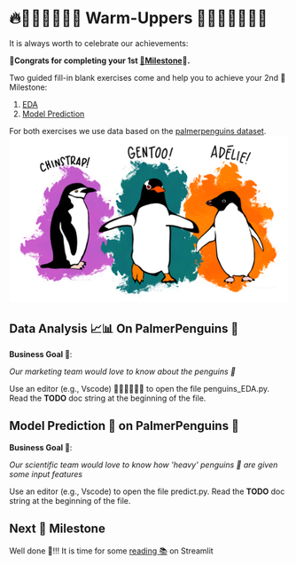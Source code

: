 # 🔥🏋🏽‍♂️🏋🏽‍♀️ Warm-Uppers 🏋🏽‍♂️🏋🏽‍♀️🔥
It is always worth to celebrate our achievements:

__🎉Congrats for completing your 1st [🗿Milestone](../README.md#environment-🌀-and-installation-👩🏽‍🔧👨🏽‍🔧)🎉.__

Two guided fill-in blank exercises come and help you to achieve your 2nd 🗿Milestone:
1. [EDA](#data-analysis-📈📊-on-palmerpenguins-🐧)
2. [Model Prediction](#model-prediction-🔮-on-palmerpenguins-🐧)

For both exercises we use data based on the [palmerpenguins dataset](https://allisonhorst.github.io/palmerpenguins/).
![Here the penguins](../streamlit_exercise/penguins.png)

## Data Analysis 📈📊 On PalmerPenguins 🐧
__Business Goal 🎯__:

*Our marketing team would love to know about the penguins 🐧*

Use an editor (e.g., Vscode) 👩🏽‍💻🧑🏽‍💻 to open the file penguins_EDA.py. Read the __TODO__ doc string at the beginning of the file. 


## Model Prediction 🔮 on PalmerPenguins 🐧
__Business Goal 🎯__:

*Our scientific team would love to know how 'heavy' penguins 🐧 are given some input features*

Use an editor (e.g., Vscode) to open the file predict.py. Read the __TODO__ doc string at the beginning of the file. 

## Next 🗿 Milestone
Well done 🎉!!! It is time for some [reading 📚](../streamlit_exercise/streamlit.md) on Streamlit
